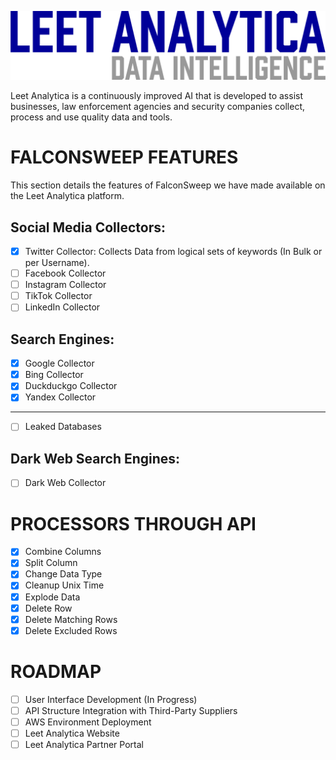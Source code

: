 ![Logo](leet-analytica-logo-temp.png)

Leet Analytica is a continuously improved AI that is developed to assist businesses, law enforcement agencies and security companies collect, process and use quality data and tools.

# FALCONSWEEP FEATURES

This section details the features of FalconSweep we have made available on the Leet Analytica platform.

## Social Media Collectors:

- [x] Twitter Collector: Collects Data from logical sets of keywords (In Bulk or per Username).
- [ ] Facebook Collector
- [ ] Instagram Collector
- [ ] TikTok Collector
- [ ] LinkedIn Collector

## Search Engines:

- [x] Google Collector
- [x] Bing Collector
- [x] Duckduckgo Collector
- [x] Yandex Collector

----

- [ ] Leaked Databases

## Dark Web Search Engines:

- [ ] Dark Web Collector

# PROCESSORS THROUGH API

- [x] Combine Columns
- [x] Split Column
- [x] Change Data Type
- [x] Cleanup Unix Time
- [x] Explode Data
- [x] Delete Row
- [x] Delete Matching Rows
- [x] Delete Excluded Rows

# ROADMAP

- [ ] User Interface Development (In Progress)
- [ ] API Structure Integration with Third-Party Suppliers
- [ ] AWS Environment Deployment
- [ ] Leet Analytica Website
- [ ] Leet Analytica Partner Portal
